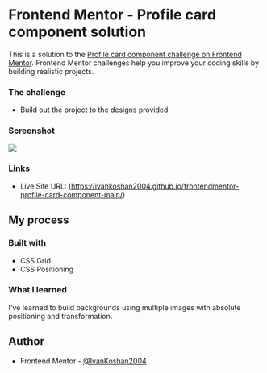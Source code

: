 # Frontend Mentor - Profile card component solution

This is a solution to the [Profile card component challenge on Frontend Mentor](https://www.frontendmentor.io/challenges/profile-card-component-cfArpWshJ). Frontend Mentor challenges help you improve your coding skills by building realistic projects. 


### The challenge

- Build out the project to the designs provided

### Screenshot

![](.screenshots/solution_screenshot.jpg)

### Links

- Live Site URL: (https://ivankoshan2004.github.io/frontendmentor-profile-card-component-main/)

## My process

### Built with

- CSS Grid
- CSS Positioning

### What I learned

I've learned to build backgrounds using multiple images with absolute positioning and transformation.

## Author

- Frontend Mentor - [@IvanKoshan2004](https://www.frontendmentor.io/profile/IvanKoshan2004)
